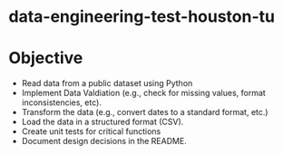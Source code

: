 # data-engineering-test-houston-tu

# Objective
- Read data from a public dataset using Python
- Implement Data Valdiation (e.g., check for missing values, format inconsistencies, etc).
- Transform the data (e.g., convert dates to a standard format, etc.)
- Load the data in a structured format (CSV).
- Create unit tests for critical functions
- Document design decisions in the README. 